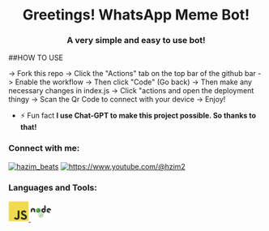 <h1 align="center">Greetings! WhatsApp Meme Bot!</h1>
<h3 align="center">A very simple and easy to use bot!</h3>

##HOW TO USE

-> Fork this repo
-> Click the "Actions" tab on the top bar of the github bar
-> Enable the workflow
-> Then click "Code" (Go back)
-> Then make any necessary changes in index.js
-> Click "actions and open the deployment thingy
-> Scan the Qr Code to connect with your device
-> Enjoy!

- ⚡ Fun fact **I use Chat-GPT to make this project possible. So thanks to that!**

<h3 align="left">Connect with me:</h3>
<p align="left">
<a href="https://instagram.com/hazim_beats" target="blank"><img align="center" src="https://raw.githubusercontent.com/rahuldkjain/github-profile-readme-generator/master/src/images/icons/Social/instagram.svg" alt="hazim_beats" height="30" width="40" /></a>
<a href="https://www.youtube.com/c/https://www.youtube.com/@hzim2" target="blank"><img align="center" src="https://raw.githubusercontent.com/rahuldkjain/github-profile-readme-generator/master/src/images/icons/Social/youtube.svg" alt="https://www.youtube.com/@hzim2" height="30" width="40" /></a>
</p>

<h3 align="left">Languages and Tools:</h3>
<p align="left"> <a href="https://developer.mozilla.org/en-US/docs/Web/JavaScript" target="_blank" rel="noreferrer"> <img src="https://raw.githubusercontent.com/devicons/devicon/master/icons/javascript/javascript-original.svg" alt="javascript" width="40" height="40"/> </a> <a href="https://nodejs.org" target="_blank" rel="noreferrer"> <img src="https://raw.githubusercontent.com/devicons/devicon/master/icons/nodejs/nodejs-original-wordmark.svg" alt="nodejs" width="40" height="40"/> </a> </p>
